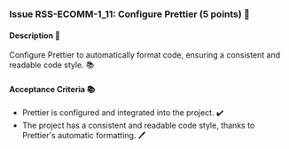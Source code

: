 ### Issue RSS-ECOMM-1_11: Configure Prettier (5 points) 🎨

#### Description 📝

Configure Prettier to automatically format code, ensuring a consistent and readable code style. 📚

#### Acceptance Criteria 📚

- Prettier is configured and integrated into the project. ✔️
- The project has a consistent and readable code style, thanks to Prettier's automatic formatting. 🖊️

